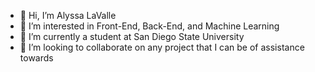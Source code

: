 - 👋 Hi, I’m Alyssa LaValle
- 👀 I’m interested in Front-End, Back-End, and Machine Learning
- 🌱 I’m currently a student at San Diego State University
- 💞️ I’m looking to collaborate on any project that I can be of assistance towards

<!---
alyssalavalle/alyssalavalle is a ✨ special ✨ repository because its `README.md` (this file) appears on your GitHub profile.
You can click the Preview link to take a look at your changes.
--->
